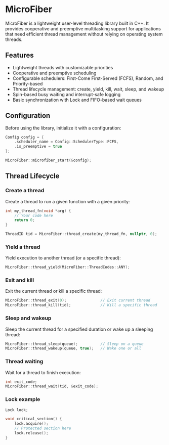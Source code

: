 # MicroFiber

MicroFiber is a lightweight user-level threading library built in C++. It provides cooperative and preemptive
multitasking support for applications that need efficient thread management without relying on operating system threads.


## Features

- Lightweight threads with customizable priorities
- Cooperative and preemptive scheduling
- Configurable schedulers: First-Come First-Served (FCFS), Random, and Priority-based
- Thread lifecycle management: create, yield, kill, wait, sleep, and wakeup
- Spin-based busy waiting and interrupt-safe logging
- Basic synchronization with Lock and FIFO-based wait queues


## Configuration

Before using the library, initialize it with a configuration:

```cpp
Config config = {
    .scheduler_name = Config::SchedulerType::FCFS,
    .is_preemptive = true
};

MicroFiber::microfiber_start(&config);
```


## Thread Lifecycle

### Create a thread

Create a thread to run a given function with a given priority:

```cpp
int my_thread_fn(void *arg) {
    // Your code here
    return 0;
}

ThreadID tid = MicroFiber::thread_create(my_thread_fn, nullptr, 0);
```


### Yield a thread

Yield execution to another thread (or a specific thread):

```cpp
MicroFiber::thread_yield(MicroFiber::ThreadCodes::ANY);
```


### Exit and kill

Exit the current thread or kill a specific thread:

```cpp
MicroFiber::thread_exit(0);               // Exit current thread
MicroFiber::thread_kill(tid);             // Kill a specific thread
```


### Sleep and wakeup

Sleep the current thread for a specified duration or wake up a sleeping thread:

```cpp
MicroFiber::thread_sleep(queue);          // Sleep on a queue
MicroFiber::thread_wakeup(queue, true);   // Wake one or all
```


### Thread waiting

Wait for a thread to finish execution:

```cpp
int exit_code;
MicroFiber::thread_wait(tid, &exit_code);
```


### Lock example

```cpp
Lock lock;

void critical_section() {
    lock.acquire();
    // Protected section here
    lock.release();
}
```
